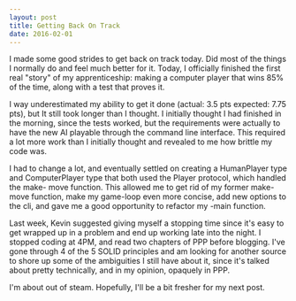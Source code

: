 ```yaml
---
layout: post
title: Getting Back On Track
date: 2016-02-01
---
```


I made some good strides to get back on track today. Did most of the
things I normally do and feel much better for it. Today, I officially
finished the first real "story" of my apprenticeship: making a computer
player that wins 85% of the time, along with a test that proves it.

I way underestimated my ability to get it done (actual: 3.5 pts
expected: 7.75 pts), but It still took longer than I thought. I
initially thought I had finished in the morning, since the tests worked,
but the requirements were actually to have the new AI playable through
the command line interface. This required a lot more work than I
initially thought and revealed to me how brittle my code was.

I had to change a lot, and eventually settled on creating a HumanPlayer
type and ComputerPlayer type that both used the Player protocol, which
handled the make- move function. This allowed me to get rid of my former
make-move function, make my game-loop even more concise, add new options
to the cli, and gave me a good opportunity to refactor my -main
function.

Last week, Kevin suggested giving myself a stopping time since it's easy
to get wrapped up in a problem and end up working late into the night. I
stopped coding at 4PM, and read two chapters of PPP before blogging.
I've gone through 4 of the 5 SOLID principles and am looking for another
source to shore up some of the ambiguities I still have about it, since
it's talked about pretty technically, and in my opinion, opaquely in
PPP.

I'm about out of steam. Hopefully, I'll be a bit fresher for my next
post.
